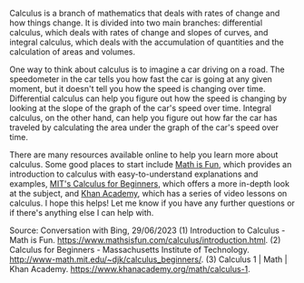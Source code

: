 Calculus is a branch of mathematics that deals with rates of change and how things change. It is divided into two main branches: differential calculus, which deals with rates of change and slopes of curves, and integral calculus, which deals with the accumulation of quantities and the calculation of areas and volumes.

One way to think about calculus is to imagine a car driving on a road. The speedometer in the car tells you how fast the car is going at any given moment, but it doesn't tell you how the speed is changing over time. Differential calculus can help you figure out how the speed is changing by looking at the slope of the graph of the car's speed over time. Integral calculus, on the other hand, can help you figure out how far the car has traveled by calculating the area under the graph of the car's speed over time.

There are many resources available online to help you learn more about calculus. Some good places to start include [Math is Fun](^1^), which provides an introduction to calculus with easy-to-understand explanations and examples, [MIT's Calculus for Beginners](^2^), which offers a more in-depth look at the subject, and [Khan Academy](^3^), which has a series of video lessons on calculus. I hope this helps! Let me know if you have any further questions or if there's anything else I can help with.

Source: Conversation with Bing, 29/06/2023
(1) Introduction to Calculus - Math is Fun. https://www.mathsisfun.com/calculus/introduction.html.
(2) Calculus for Beginners - Massachusetts Institute of Technology. http://www-math.mit.edu/~djk/calculus_beginners/.
(3) Calculus 1 | Math | Khan Academy. https://www.khanacademy.org/math/calculus-1.